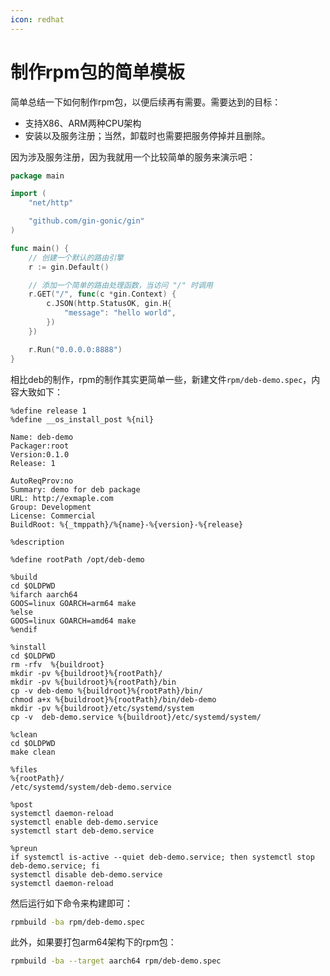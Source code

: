 ```yaml
---
icon: redhat
---
```


# 制作rpm包的简单模板

简单总结一下如何制作rpm包，以便后续再有需要。需要达到的目标：

- 支持X86、ARM两种CPU架构
- 安装以及服务注册；当然，卸载时也需要把服务停掉并且删除。

因为涉及服务注册，因为我就用一个比较简单的服务来演示吧：

```go
package main

import (
	"net/http"

	"github.com/gin-gonic/gin"
)

func main() {
	// 创建一个默认的路由引擎
	r := gin.Default()

	// 添加一个简单的路由处理函数，当访问 "/" 时调用
	r.GET("/", func(c *gin.Context) {
		c.JSON(http.StatusOK, gin.H{
			"message": "hello world",
		})
	})

	r.Run("0.0.0.0:8888")
}
```

相比deb的制作，rpm的制作其实更简单一些，新建文件`rpm/deb-demo.spec`，内容大致如下：

```
%define release 1
%define __os_install_post %{nil}

Name: deb-demo
Packager:root
Version:0.1.0
Release: 1

AutoReqProv:no
Summary: demo for deb package
URL: http://exmaple.com
Group: Development
License: Commercial
BuildRoot: %{_tmppath}/%{name}-%{version}-%{release}

%description

%define rootPath /opt/deb-demo

%build
cd $OLDPWD
%ifarch aarch64
GOOS=linux GOARCH=arm64 make
%else
GOOS=linux GOARCH=amd64 make
%endif

%install
cd $OLDPWD
rm -rfv  %{buildroot}
mkdir -pv %{buildroot}%{rootPath}/
mkdir -pv %{buildroot}%{rootPath}/bin
cp -v deb-demo %{buildroot}%{rootPath}/bin/
chmod a+x %{buildroot}%{rootPath}/bin/deb-demo
mkdir -pv %{buildroot}/etc/systemd/system
cp -v  deb-demo.service %{buildroot}/etc/systemd/system/

%clean
cd $OLDPWD
make clean

%files
%{rootPath}/
/etc/systemd/system/deb-demo.service

%post
systemctl daemon-reload
systemctl enable deb-demo.service
systemctl start deb-demo.service

%preun
if systemctl is-active --quiet deb-demo.service; then systemctl stop deb-demo.service; fi
systemctl disable deb-demo.service
systemctl daemon-reload

```

然后运行如下命令来构建即可：

```bash
rpmbuild -ba rpm/deb-demo.spec
```

此外，如果要打包arm64架构下的rpm包：

``` bash
rpmbuild -ba --target aarch64 rpm/deb-demo.spec
```

